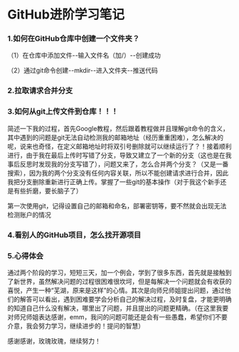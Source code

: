 # GitHub进阶学习笔记

### 1.如何在GitHub仓库中创建一个文件夹？

（1）在仓库中添加文件--输入文件名（加/）--创建成功

（2）通过git命令创建--mkdir--进入文件夹--推送代码

### 2.拉取请求合并分支

### 3.如何从git上传文件到仓库！！！

简述一下我的过程，首先Google教程，然后跟着教程做并且理解git命令的含义，其中遇到的问题是git无法自动检测我的邮箱地址（经历重重困难），怎么解决的呢，说来也奇怪，在定义邮箱地址时将双引号删除就可以继续运行了？！接着顺利进行，由于我在最后上传时写错了分支，导致又建立了一个新的分支（这也是在我事后反思时发现我的分支写错了），问题又来了，怎么合并两个分支？（又是一番搜索），因为我的两个分支没有任何内容关联，所以不能创建请求进行合并，因此我把分支删除重新进行正确上传。掌握了一些git的基本操作（对于我这个新手还是有些折磨，要长脑子了）

第一次使用git，记得设置自己的邮箱和命名，部署密钥等，要不然就会出现无法检测账户的情况

### 4.看别人的GitHub项目，怎么找开源项目



### 5.心得体会

通过两个阶段的学习，短短三天，加一个例会，学到了很多东西，首先就是接触到了新世界，虽然解决问题的过程很困难很坎坷，但是每解决一个问题就会有收获的喜悦，产生一种“芜湖，原来是这样”的心情。其次是向师兄师姐提出问题，通过他们的解答可以看出，遇到困难要学会分析自己的解决过程，及时复盘，才能更明确的知道自己什么没有解决，哪里出了问题，并且提出的问题更精确。（在这里我要对师兄师姐表达感谢，emm，我问的问题可能还是会有一些愚蠢，希望你们不要介意，我会努力学习，继续进步的！提问的智慧）

感谢感谢，玫瑰玫瑰，继续努力！